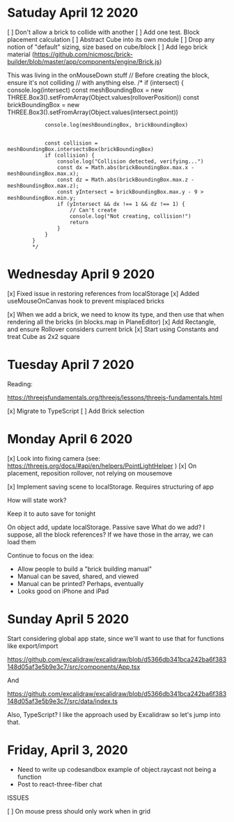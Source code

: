 # Satuday April 12 2020

[ ] Don't allow a brick to collide with another
[ ] Add one test. Block placement calculation
[ ] Abstract Cube into its own module
[ ] Drop any notion of "default" sizing, size based on cube/block
[ ] Add lego brick material (https://github.com/nicmosc/brick-builder/blob/master/app/components/engine/Brick.js)


This was living in the onMouseDown stuff
            // Before creating the block, ensure it's not colliding
            // with anything else.
            /*
            if (intersect) {
                console.log(intersect)
                const meshBoundingBox = new THREE.Box3().setFromArray(Object.values(rolloverPosition))
                const brickBoundingBox = new THREE.Box3().setFromArray(Object.values(intersect.point))

                console.log(meshBoundingBox, brickBoundingBox)


                const collision = meshBoundingBox.intersectsBox(brickBoundingBox)
                if (collision) {
                    console.log("Collision detected, verifying...")
                    const dx = Math.abs(brickBoundingBox.max.x - meshBoundingBox.max.x);
                    const dz = Math.abs(brickBoundingBox.max.z - meshBoundingBox.max.z);
                    const yIntersect = brickBoundingBox.max.y - 9 > meshBoundingBox.min.y;
                    if (yIntersect && dx !== 1 && dz !== 1) {
                        // Can't create
                        console.log("Not creating, collision!")
                        return
                    }
                }
            }
            */


# Wednesday April 9 2020

[x] Fixed issue in restoring references from localStorage
[x] Added useMouseOnCanvas hook to prevent misplaced bricks


[x] When we add a brick, we need to know its type, and then use that when rendering all the bricks (in blocks.map in PlaneEditor)
[x] Add Rectangle, and ensure Rollover considers current brick
[x] Start using Constants and treat Cube as 2x2 square

# Tuesday April 7 2020

Reading:

https://threejsfundamentals.org/threejs/lessons/threejs-fundamentals.html

[x] Migrate to TypeScript
[ ] Add Brick selection


# Monday April 6 2020

[x] Look into fixing camera (see: https://threejs.org/docs/#api/en/helpers/PointLightHelper )
[x] On placement, reposition rollover, not relying on mousemove

[x] Implement saving scene to localStorage. Requires structuring of app

How will state work?

Keep it to auto save for tonight

On object add, update localStorage. Passive save
What do we add? I suppose, all the block references? If we have those in the array, we can load them

Continue to focus on the idea:

- Allow people to build a "brick building manual"
- Manual can be saved, shared, and viewed
- Manual can be printed? Perhaps, eventually
- Looks good on iPhone and iPad


# Sunday April 5 2020

Start considering global app state, since we'll want to use that for functions like export/import

https://github.com/excalidraw/excalidraw/blob/d5366db341bca242ba6f383148d05af3e5b9e3c7/src/components/App.tsx

And

https://github.com/excalidraw/excalidraw/blob/d5366db341bca242ba6f383148d05af3e5b9e3c7/src/data/index.ts

Also, TypeScript? I like the approach used by Excalidraw so let's jump into that.

# Friday, April 3, 2020

- Need to write up codesandbox example of object.raycast not being a function
- Post to react-three-fiber chat

ISSUES

[ ] On mouse press should only work when in grid
